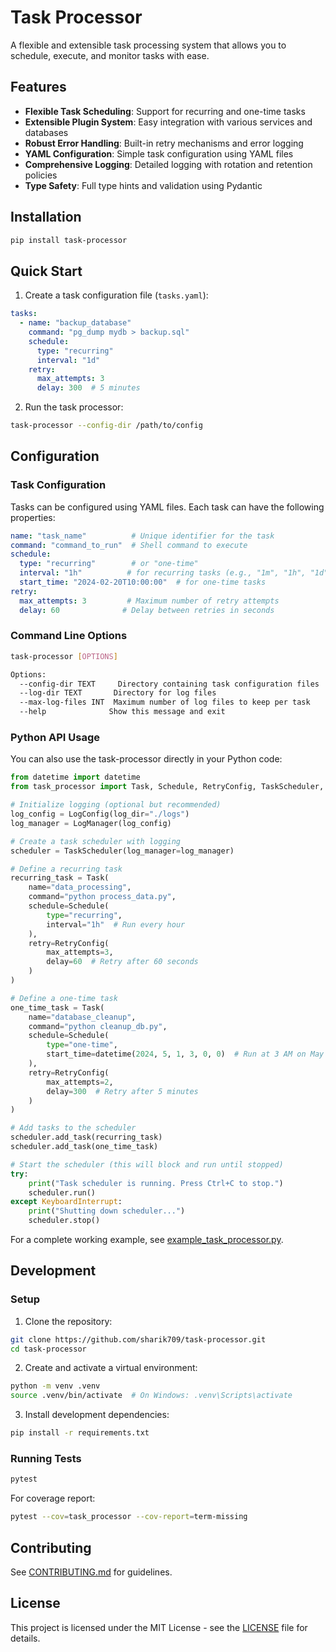 # Task Processor

A flexible and extensible task processing system that allows you to schedule, execute, and monitor tasks with ease.

## Features

- **Flexible Task Scheduling**: Support for recurring and one-time tasks
- **Extensible Plugin System**: Easy integration with various services and databases
- **Robust Error Handling**: Built-in retry mechanisms and error logging
- **YAML Configuration**: Simple task configuration using YAML files
- **Comprehensive Logging**: Detailed logging with rotation and retention policies
- **Type Safety**: Full type hints and validation using Pydantic

## Installation

```bash
pip install task-processor
```

## Quick Start

1. Create a task configuration file (`tasks.yaml`):

```yaml
tasks:
  - name: "backup_database"
    command: "pg_dump mydb > backup.sql"
    schedule:
      type: "recurring"
      interval: "1d"
    retry:
      max_attempts: 3
      delay: 300  # 5 minutes
```

2. Run the task processor:

```bash
task-processor --config-dir /path/to/config
```

## Configuration

### Task Configuration

Tasks can be configured using YAML files. Each task can have the following properties:

```yaml
name: "task_name"          # Unique identifier for the task
command: "command_to_run"  # Shell command to execute
schedule:
  type: "recurring"        # or "one-time"
  interval: "1h"          # for recurring tasks (e.g., "1m", "1h", "1d")
  start_time: "2024-02-20T10:00:00"  # for one-time tasks
retry:
  max_attempts: 3         # Maximum number of retry attempts
  delay: 60              # Delay between retries in seconds
```

### Command Line Options

```bash
task-processor [OPTIONS]

Options:
  --config-dir TEXT     Directory containing task configuration files
  --log-dir TEXT       Directory for log files
  --max-log-files INT  Maximum number of log files to keep per task
  --help              Show this message and exit
```

### Python API Usage

You can also use the task-processor directly in your Python code:

```python
from datetime import datetime
from task_processor import Task, Schedule, RetryConfig, TaskScheduler, LogManager, LogConfig

# Initialize logging (optional but recommended)
log_config = LogConfig(log_dir="./logs")
log_manager = LogManager(log_config)

# Create a task scheduler with logging
scheduler = TaskScheduler(log_manager=log_manager)

# Define a recurring task
recurring_task = Task(
    name="data_processing",
    command="python process_data.py",
    schedule=Schedule(
        type="recurring",
        interval="1h"  # Run every hour
    ),
    retry=RetryConfig(
        max_attempts=3,
        delay=60  # Retry after 60 seconds
    )
)

# Define a one-time task
one_time_task = Task(
    name="database_cleanup",
    command="python cleanup_db.py",
    schedule=Schedule(
        type="one-time",
        start_time=datetime(2024, 5, 1, 3, 0, 0)  # Run at 3 AM on May 1, 2024
    ),
    retry=RetryConfig(
        max_attempts=2,
        delay=300  # Retry after 5 minutes
    )
)

# Add tasks to the scheduler
scheduler.add_task(recurring_task)
scheduler.add_task(one_time_task)

# Start the scheduler (this will block and run until stopped)
try:
    print("Task scheduler is running. Press Ctrl+C to stop.")
    scheduler.run()
except KeyboardInterrupt:
    print("Shutting down scheduler...")
    scheduler.stop()
```

For a complete working example, see [example_task_processor.py](example_task_processor.py).

## Development

### Setup

1. Clone the repository:
```bash
git clone https://github.com/sharik709/task-processor.git
cd task-processor
```

2. Create and activate a virtual environment:
```bash
python -m venv .venv
source .venv/bin/activate  # On Windows: .venv\Scripts\activate
```

3. Install development dependencies:
```bash
pip install -r requirements.txt
```

### Running Tests

```bash
pytest
```

For coverage report:
```bash
pytest --cov=task_processor --cov-report=term-missing
```

## Contributing

See [CONTRIBUTING.md](CONTRIBUTING.md) for guidelines.

## License

This project is licensed under the MIT License - see the [LICENSE](LICENSE) file for details.
